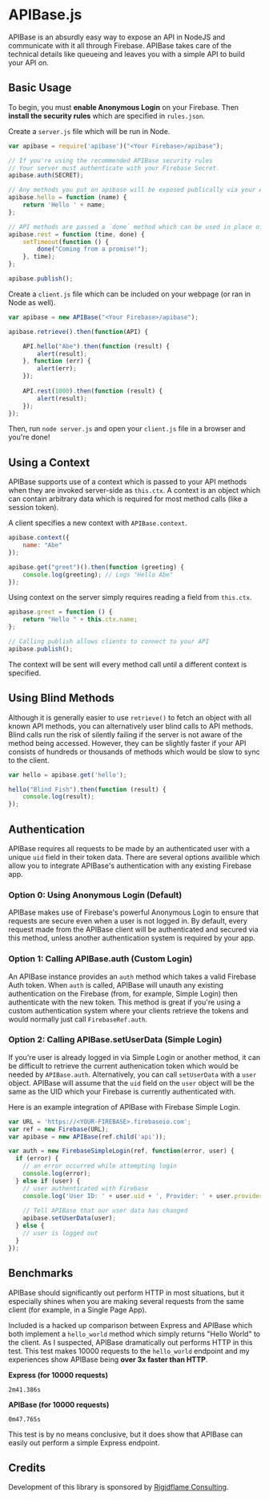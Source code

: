 APIBase.js
=======

APIBase is an absurdly easy way to expose an API in NodeJS and communicate with it all through Firebase. APIBase takes care of the technical details like queueing and leaves you with a simple API to build your API on. 

Basic Usage
----------
To begin, you must **enable Anonymous Login** on your Firebase. Then **install the security rules** which are specified in `rules.json`.  

Create a `server.js` file which will be run in Node. 

```js
var apibase = require('apibase')("<Your Firebase>/apibase");

// If you're using the recommended APIBase security rules
// Your server must authenticate with your Firebase Secret.
apibase.auth(SECRET);

// Any methods you put on apibase will be exposed publically via your API
apibase.hello = function (name) {   
    return 'Hello ' + name;
};

// API methods are passed a `done` method which can be used in place of "return"
apibase.rest = function (time, done) {
    setTimeout(function () {
        done("Coming from a promise!");
    }, time);
};

apibase.publish();
```

Create a `client.js` file which can be included on your webpage (or ran in Node as well).

```js
var apibase = new APIBase("<Your Firebase>/apibase");

apibase.retrieve().then(function(API) {

    API.hello("Abe").then(function (result) {
        alert(result);
    }, function (err) {
        alert(err);
    });
    
    API.rest(1000).then(function (result) {
        alert(result);
    });
});
```

Then, run `node server.js` and open your `client.js` file in a browser and you're done!

Using a Context
-------------
APIBase supports use of a context which is passed to your API methods when they are invoked server-side as `this.ctx`. A context is an object which can contain arbitrary data which is required for most method calls (like a session token).

A client specifies a new context with `APIBase.context`.

```js
apibase.context({
    name: "Abe"
});

apibase.get("greet")().then(function (greeting) {
    console.log(greeting); // Logs "Hello Abe"
});
```

Using context on the server simply requires reading a field from `this.ctx`.

```js
apibase.greet = function () {
    return "Hello " + this.ctx.name;
};

// Calling publish allows clients to connect to your API
apibase.publish();
```

The context will be sent will every method call until a different context is specified. 

Using Blind Methods
------------------

Although it is generally easier to use `retrieve()` to fetch an object with all known API methods, you can alternatively user blind calls to API methods. Blind calls run the risk of silently failing if the server is not aware of the method being accessed. However, they can be slightly faster if your API consists of hundreds or thousands of methods which would be slow to sync to the client. 

```js
var hello = apibase.get('hello');

hello("Blind Fish").then(function (result) {
    console.log(result);
});

```


Authentication
--------------

APIBase requires all requests to be made by an authenticated user with a unique `uid` field in their token data. There are several options availible which allow you to integrate APIBase's authentication with any existing Firebase app. 

### Option 0: Using Anonymous Login (Default)

APIBase makes use of Firebase's powerful Anonymous Login to ensure that requests are secure even when a user is not logged in. By default, every request made from the APIBase client will be authenticated and secured via this  method, unless another authentication system is required by your app.

### Option 1: Calling APIBase.auth (Custom Login)

An APIBase instance provides an `auth` method which takes a valid Firebase Auth token. When `auth` is called, APIBase will unauth any existing authentication on the Firebase (from, for example, Simple Login) then authenticate with the new token. This method is great if you're using a custom authentication system where your clients retrieve the tokens and would normally just call `FirebaseRef.auth`.

### Option 2: Calling APIBase.setUserData (Simple Login)

If you're user is already logged in via Simple Login or another method, it can be difficult to retrieve the current authenication token which would be needed by `APIBase.auth`. Alternatively, you can call `setUserData` with a `user` object. APIBase will assume that the `uid` field on the `user` object will be the same as the UID which your Firebase is currently authenticated with. 

Here is an example integration of APIBase with Firebase Simple Login.

```js
var URL = 'https://<YOUR-FIREBASE>.firebaseio.com';
var ref = new Firebase(URL);
var apibase = new APIBase(ref.child('api'));

var auth = new FirebaseSimpleLogin(ref, function(error, user) {
  if (error) {
    // an error occurred while attempting login
    console.log(error);
  } else if (user) {
    // user authenticated with Firebase
    console.log('User ID: ' + user.uid + ', Provider: ' + user.provider);
    
    // Tell APIBase that our user data has changed
    apibase.setUserData(user);
  } else {
    // user is logged out
  }
});
```

Benchmarks
----------------------

APIBase should significantly out perform HTTP in most situations, but it especially shines when you are making several requests from the same client (for example, in a Single Page App).

Included is a hacked up comparison between Express and APIBase which both implement a `hello_world` method which simply returns "Hello World" to the client. As I suspected, APIBase dramatically out performs HTTP in this test. This test makes 10000 requests to the `hello_world` endpoint and my experiences show APIBase being **over 3x faster than HTTP**.

**Express (for 10000 requests)**

    2m41.386s

**APIBase (for 10000 requests)**

    0m47.765s

This test is by no means conclusive, but it does show that APIBase can easily out perform a simple Express endpoint.

Credits
-------

Development of this library is sponsored by [Rigidflame Consulting](http://www.rigidflame.com).
